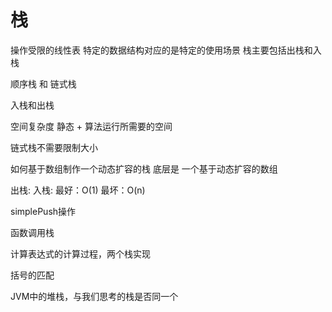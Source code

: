 # 栈

操作受限的线性表
特定的数据结构对应的是特定的使用场景
栈主要包括出栈和入栈

顺序栈 和 链式栈


入栈和出栈


空间复杂度 静态 + 算法运行所需要的空间

链式栈不需要限制大小


如何基于数组制作一个动态扩容的栈
底层是
一个基于动态扩容的数组

出栈: 
入栈: 最好：O(1)  最坏：O(n)


simplePush操作


函数调用栈

计算表达式的计算过程，两个栈实现

括号的匹配

JVM中的堆栈，与我们思考的栈是否同一个